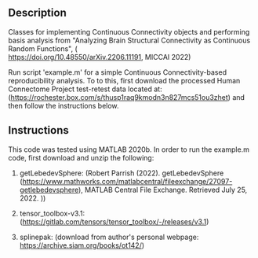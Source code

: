## Description 

Classes for implementing Continuous Connectivity objects and performing basis analysis from "Analyzing Brain Structural Connectivity as Continuous Random Functions", ( 	
https://doi.org/10.48550/arXiv.2206.11191, MICCAI 2022)

Run script 'example.m' for a simple Continuous Connectivity-based reproducibility analysis. To to this, first download the processed Human Connectome Project test-retest data located at: (https://rochester.box.com/s/thusp1raq9kmodn3n827mcs51ou3zhet) and then follow the instructions below.

## Instructions 

This code was tested using MATLAB 2020b. In order to run the example.m code, first download and unzip the following:

1. getLebedevSphere: (Robert Parrish (2022). getLebedevSphere (https://www.mathworks.com/matlabcentral/fileexchange/27097-getlebedevsphere), MATLAB Central File Exchange. Retrieved July 25, 2022. ))

2. tensor_toolbox-v3.1: (https://gitlab.com/tensors/tensor_toolbox/-/releases/v3.1)

3. splinepak: (download from author's personal webpage: https://archive.siam.org/books/ot142/)

